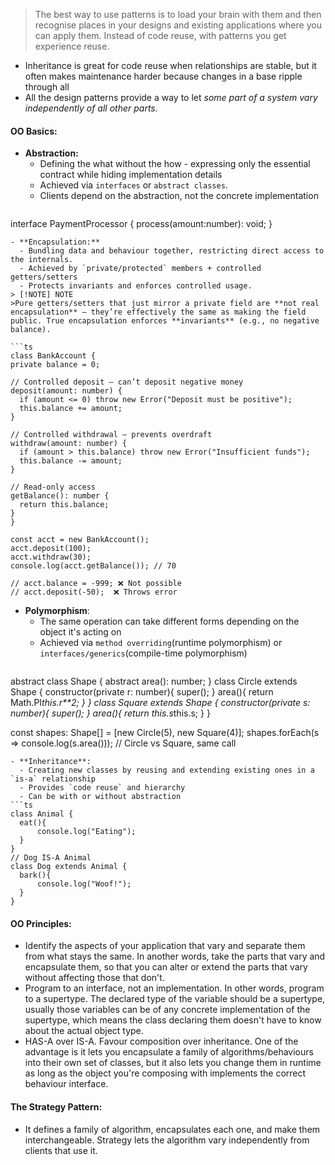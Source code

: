 
> The best way to use patterns is to load your brain with them and then recognise places in your designs and existing applications where you can apply them. Instead of code reuse, with patterns you get experience reuse.

- Inheritance is great for code reuse when relationships are stable, but it often makes maintenance harder because changes in a base ripple through all 
- All the design patterns provide a way to let *some part of a system vary independently of all other parts.*

#### OO Basics:
- **Abstraction:** 
	- Defining the what without the how - expressing only the essential contract while hiding implementation details
	- Achieved via `interfaces` or `abstract classes`.
	- Clients depend on the abstraction, not the concrete implementation
  ```ts
interface PaymentProcessor {
  process(amount:number): void;
}
  ```
- **Encapsulation:**
	- Bundling data and behaviour together, restricting direct access to the internals.
	- Achieved by `private/protected` members + controlled getters/setters
	- Protects invariants and enforces controlled usage.
> [!NOTE] NOTE
>Pure getters/setters that just mirror a private field are **not real encapsulation** — they’re effectively the same as making the field public. True encapsulation enforces **invariants** (e.g., no negative balance).

  ```ts
class BankAccount {
  private balance = 0;

  // Controlled deposit — can’t deposit negative money
  deposit(amount: number) {
    if (amount <= 0) throw new Error("Deposit must be positive");
    this.balance += amount;
  }

  // Controlled withdrawal — prevents overdraft
  withdraw(amount: number) {
    if (amount > this.balance) throw new Error("Insufficient funds");
    this.balance -= amount;
  }

  // Read-only access
  getBalance(): number {
    return this.balance;
  }
}

const acct = new BankAccount();
acct.deposit(100);
acct.withdraw(30);
console.log(acct.getBalance()); // 70

// acct.balance = -999; ❌ Not possible
// acct.deposit(-50);  ❌ Throws error
  ```
- **Polymorphism**: 
	- The same operation can take different forms depending on the object it's acting on
	- Achieved via `method overriding`(runtime polymorphism) or `interfaces/generics`(compile-time polymorphism)
  ```ts
abstract class Shape { 
	abstract area(): number; 
}
class Circle extends Shape { 
	constructor(private r: number){
		super();
	} 
	area(){
		return Math.PI*this.r**2;
	} 
}
class Square extends Shape { 
	constructor(private s: number){
		super();
	} 
	area(){
		return this.s*this.s;
	} 
}

const shapes: Shape[] = [new Circle(5), new Square(4)];
shapes.forEach(s => console.log(s.area())); // Circle vs Square, same call
  ```
- **Inheritance**:
	- Creating new classes by reusing and extending existing ones in a `is-a` relationship
	- Provides `code reuse` and hierarchy
	- Can be with or without abstraction
  ```ts
class Animal { 
	eat(){
		console.log("Eating");
	}
}
// Dog IS-A Animal
class Dog extends Animal { 
	bark(){
		console.log("Woof!");
	} 
}
  ```

#### OO Principles:
- Identify the aspects of your application that vary and separate them from what stays the same. In another words, take the parts that vary and encapsulate them, so that you can alter or extend the parts that vary without affecting those that don't.
- Program to an interface, not an implementation. In other words, program to a supertype. The declared type of the variable should be a supertype, usually those variables can be of any concrete implementation of the supertype, which means the class declaring them doesn't have to know about the actual object type.
- HAS-A over IS-A. Favour composition over inheritance. One of the advantage is it lets you encapsulate a family of algorithms/behaviours into their own set of classes, but it also lets you change them in runtime as long as the object you're composing with implements the correct behaviour interface.

#### The Strategy Pattern:
- It defines a family of algorithm, encapsulates each one, and make them interchangeable. Strategy lets the algorithm vary independently from clients that use it.